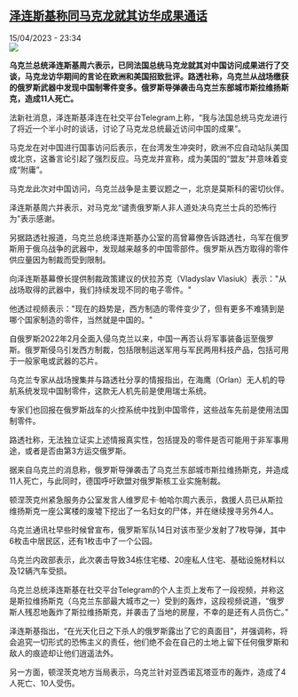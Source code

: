 <!--1681595102000-->
[泽连斯基称同马克龙就其访华成果通话](https://www.rfi.fr/cn/%E4%B8%AD%E5%9B%BD/20230415-%E6%B3%BD%E8%BF%9E%E6%96%AF%E5%9F%BA%E7%A7%B0%E5%90%8C%E9%A9%AC%E5%85%8B%E9%BE%99%E5%B0%B1%E5%85%B6%E8%AE%BF%E5%8D%8E%E6%88%90%E6%9E%9C%E9%80%9A%E8%AF%9D)
------

<div>15/04/2023 - 23:34</div><img src="https://s.rfi.fr/media/display/4503ee46-dbd5-11ed-adff-005056a90284/w:1280/p:16x9/192c3922e4d24e5aa2835f35ae7496bb.jpg"><p><strong>乌克兰总统泽连斯基周六表示，已同法国总统马克龙就其对中国访问成果进行了交谈，马克龙访华期间的言论在欧洲和美国招致批评。路透社称，乌克兰从战场缴获的俄罗斯武器中发现中国制零件变多。俄罗斯导弹袭击乌克兰东部城市斯拉维扬斯克，造成11人死亡。                    </strong></p><div><p>法新社消息，泽连斯基泽连在社交平台Telegram上称，“我与法国总统马克龙进行了将近一个半小时的谈话，讨论了马克龙总统最近访问中国的成果”。</p><p>马克龙在对中国进行国事访问后表示，在台湾发生冲突时，欧洲不应自动站队美国或北京，这番言论引起了强烈反应。马克龙并宣称，成为美国的“盟友”并意味着变成“附庸”。</p><p>马克龙此次对中国访问，乌克兰战争是主要议题之一，北京是莫斯科的密切伙伴。</p><p>泽连斯基周六并表示，对马克龙“谴责俄罗斯人非人道处决乌克兰士兵的恐怖行为”表示感谢。</p><p>另据路透社报道，乌克兰总统泽连斯基办公室的高曾幕僚告诉路透社，乌军在俄罗斯用于俄乌战争的武器中，发现越来越多的中国零部件。俄罗斯从西方取得的零件供应量因为制裁而受到限制。</p><p>向泽连斯基幕僚长提供制裁政策建议的伏拉苏克（Vladyslav Vlasiuk）表示："从战场取得的武器中，我们持续发现不同的电子零件。"</p><p>他透过视频表示："现在的趋势是，西方制造的零件变少了，但有更多不难猜到是哪个国家制造的零件，当然就是中国的。"</p><p>自俄罗斯2022年2月全面入侵乌克兰以来，中国一再否认将军事装备运至俄罗斯。俄罗斯侵乌引发西方制裁，包括限制运送军用与军民两用科技产品，包括可用于一般家电或武器的芯片。</p><p>乌克兰专家从战场搜集并与路透社分享的情报指出，在海鹰（Orlan）无人机的导航系统发现中国制零件，这款无人机先前是使用瑞士系统。</p><p>专家们也回报在俄罗斯战车的火控系统中找到中国零件，这些战车先前是使用法国制零件。</p><p>路透社称，无法独立证实上述情报真实性，包括提及的零件是否可能用于非军事用途，或者是否由第3方运交俄罗斯。</p><p>据来自乌克兰的消息称，俄罗斯导弹袭击了乌克兰东部城市斯拉维扬斯克，并造成11人死亡，与此同时，德国呼吁欧盟对俄罗斯核工业实施制裁。</p><p>顿涅茨克州紧急服务办公室发言人维罗尼卡·帕哈尔周六表示，救援人员已从斯拉维扬斯克一座公寓楼的废墟下挖出了一名妇女的尸体，并在继续搜寻另外4人。</p><p>乌克兰通讯社早些时候曾宣布，俄罗斯军队14日对该市至少发射了7枚导弹，其中6枚击中居民区，还有1枚击中了一个公园。</p><p>乌克兰内政部表示，此次袭击导致34栋住宅楼、20座私人住宅、基础设施材料以及12辆汽车受损。</p><p>乌克兰总统泽连斯基在社交平台Telegram的个人主页上发布了一段视频，并称这是斯拉维扬斯克（乌克兰东部最大城市之一）受到的轰炸，这段视频说道，“俄罗斯人残忍地轰炸了斯拉维扬斯克，并袭击了当地的房屋，不幸的是还有人员伤亡。”</p><p>泽连斯基指出，“在光天化日之下杀人的俄罗斯露出了它的真面目”，并强调称，将会追究一切形式的恐怖主义的责任，他们绝不会在自己的土地上留下任何俄罗斯和敌人的痕迹却让他们逍遥法外。</p><p>另一方面，顿涅茨克地方当局表示，乌克兰针对亚西诺瓦塔亚市的轰炸，造成了4人死亡、10人受伤。</p><div data-selfpromo-newsletter></div><div data-selfpromo-app></div></div>
